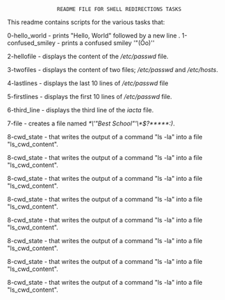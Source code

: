 					README FILE FOR SHELL REDIRECTIONS TASKS
This readme contains scripts for the various tasks that:

0-hello_world - prints "Hello, World" followed by a new line
.
1-confused_smiley - prints a confused smiley '"(Ôo)''

2-hellofile - displays the content of the _/etc/passwd_ file.

3-twofiles - displays the content of two files; _/etc/passwd_ and _/etc/hosts_.

4-lastlines - displays the last 10 lines of _/etc/passwd_ file

5-firstlines - displays the first 10 lines of _/etc/passwd_ file.

6-third_line - displays the third line of the _iacta_ file.

7-file - creates a file named _\*\\'"Best School"\'\\*$\?\*\*\*\*\*:)_.

8-cwd_state - that writes the output of a command "ls -la" into a file "ls_cwd_content".

8-cwd_state - that writes the output of a command "ls -la" into a file "ls_cwd_content".

8-cwd_state - that writes the output of a command "ls -la" into a file "ls_cwd_content".

8-cwd_state - that writes the output of a command "ls -la" into a file "ls_cwd_content".

8-cwd_state - that writes the output of a command "ls -la" into a file "ls_cwd_content".

8-cwd_state - that writes the output of a command "ls -la" into a file "ls_cwd_content".

8-cwd_state - that writes the output of a command "ls -la" into a file "ls_cwd_content".

8-cwd_state - that writes the output of a command "ls -la" into a file "ls_cwd_content".


